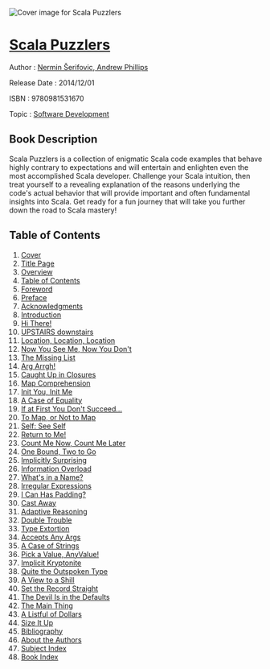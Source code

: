 ![Cover image for Scala Puzzlers](https://imgdetail.ebookreading.net/cover/cover/software_development/EB9780981531670.jpg)

[Scala Puzzlers](https://ebookreading.net/view/book/Scala+Puzzlers-EB9780981531670_1.html "Scala Puzzlers")
====================================================================================================================

Author : [Nermin Šerifovic](https://ebookreading.net/search/author/Nermin+%C5%A0erifovic),[ Andrew Phillips](https://ebookreading.net/search/author/+Andrew+Phillips)

Release Date : 2014/12/01

ISBN : 9780981531670

Topic : [Software Development](https://ebookreading.net/search/category/software-development)

Book Description
-----------------

Scala Puzzlers is a collection of enigmatic Scala code examples that behave highly contrary to expectations and will entertain and enlighten even the most accomplished Scala developer. Challenge your Scala intuition, then treat yourself to a revealing explanation of the reasons underlying the code's actual behavior that will provide important and often fundamental insights into Scala. Get ready for a fun journey that will take you further down the road to Scala mastery!
              
Table of Contents
-----------------

1. [Cover](https://ebookreading.net/view/book/Scala+Puzzlers-EB9780981531670_1.html)
1. [Title Page](https://ebookreading.net/view/book/Scala+Puzzlers-EB9780981531670_2.html#titlepage)
1. [Overview](https://ebookreading.net/view/book/Scala+Puzzlers-EB9780981531670_3.html#tocoverviewanchor)
1. [Table of Contents](https://ebookreading.net/view/book/Scala+Puzzlers-EB9780981531670_4.html)
1. [Foreword](https://ebookreading.net/view/book/Scala+Puzzlers-EB9780981531670_5.html)
1. [Preface](https://ebookreading.net/view/book/Scala+Puzzlers-EB9780981531670_6.html)
1. [Acknowledgments](https://ebookreading.net/view/book/Scala+Puzzlers-EB9780981531670_7.html)
1. [Introduction](https://ebookreading.net/view/book/Scala+Puzzlers-EB9780981531670_8.html)
1. [Hi There!](https://ebookreading.net/view/book/Scala+Puzzlers-EB9780981531670_9.html)
1. [UPSTAIRS downstairs](https://ebookreading.net/view/book/Scala+Puzzlers-EB9780981531670_10.html)
1. [Location, Location, Location](https://ebookreading.net/view/book/Scala+Puzzlers-EB9780981531670_11.html)
1. [Now You See Me, Now You Don&#39;t](https://ebookreading.net/view/book/Scala+Puzzlers-EB9780981531670_12.html)
1. [The Missing List](https://ebookreading.net/view/book/Scala+Puzzlers-EB9780981531670_13.html)
1. [Arg Arrgh!](https://ebookreading.net/view/book/Scala+Puzzlers-EB9780981531670_14.html)
1. [Caught Up in Closures](https://ebookreading.net/view/book/Scala+Puzzlers-EB9780981531670_15.html)
1. [Map Comprehension](https://ebookreading.net/view/book/Scala+Puzzlers-EB9780981531670_16.html)
1. [Init You, Init Me](https://ebookreading.net/view/book/Scala+Puzzlers-EB9780981531670_17.html)
1. [A Case of Equality](https://ebookreading.net/view/book/Scala+Puzzlers-EB9780981531670_18.html)
1. [If at First You Don&#39;t Succeed...](https://ebookreading.net/view/book/Scala+Puzzlers-EB9780981531670_19.html)
1. [To Map, or Not to Map](https://ebookreading.net/view/book/Scala+Puzzlers-EB9780981531670_20.html)
1. [Self: See Self](https://ebookreading.net/view/book/Scala+Puzzlers-EB9780981531670_21.html)
1. [Return to Me!](https://ebookreading.net/view/book/Scala+Puzzlers-EB9780981531670_22.html)
1. [Count Me Now, Count Me Later](https://ebookreading.net/view/book/Scala+Puzzlers-EB9780981531670_23.html)
1. [One Bound, Two to Go](https://ebookreading.net/view/book/Scala+Puzzlers-EB9780981531670_24.html)
1. [Implicitly Surprising](https://ebookreading.net/view/book/Scala+Puzzlers-EB9780981531670_25.html)
1. [Information Overload](https://ebookreading.net/view/book/Scala+Puzzlers-EB9780981531670_26.html)
1. [What&#39;s in a Name?](https://ebookreading.net/view/book/Scala+Puzzlers-EB9780981531670_27.html)
1. [Irregular Expressions](https://ebookreading.net/view/book/Scala+Puzzlers-EB9780981531670_28.html)
1. [I Can Has Padding?](https://ebookreading.net/view/book/Scala+Puzzlers-EB9780981531670_29.html)
1. [Cast Away](https://ebookreading.net/view/book/Scala+Puzzlers-EB9780981531670_30.html)
1. [Adaptive Reasoning](https://ebookreading.net/view/book/Scala+Puzzlers-EB9780981531670_31.html)
1. [Double Trouble](https://ebookreading.net/view/book/Scala+Puzzlers-EB9780981531670_32.html)
1. [Type Extortion](https://ebookreading.net/view/book/Scala+Puzzlers-EB9780981531670_33.html)
1. [Accepts Any Args](https://ebookreading.net/view/book/Scala+Puzzlers-EB9780981531670_34.html)
1. [A Case of Strings](https://ebookreading.net/view/book/Scala+Puzzlers-EB9780981531670_35.html)
1. [Pick a Value, AnyValue!](https://ebookreading.net/view/book/Scala+Puzzlers-EB9780981531670_36.html)
1. [Implicit Kryptonite](https://ebookreading.net/view/book/Scala+Puzzlers-EB9780981531670_37.html)
1. [Quite the Outspoken Type](https://ebookreading.net/view/book/Scala+Puzzlers-EB9780981531670_38.html)
1. [A View to a Shill](https://ebookreading.net/view/book/Scala+Puzzlers-EB9780981531670_39.html)
1. [Set the Record Straight](https://ebookreading.net/view/book/Scala+Puzzlers-EB9780981531670_40.html)
1. [The Devil Is in the Defaults](https://ebookreading.net/view/book/Scala+Puzzlers-EB9780981531670_41.html)
1. [The Main Thing](https://ebookreading.net/view/book/Scala+Puzzlers-EB9780981531670_42.html)
1. [A Listful of Dollars](https://ebookreading.net/view/book/Scala+Puzzlers-EB9780981531670_43.html)
1. [Size It Up](https://ebookreading.net/view/book/Scala+Puzzlers-EB9780981531670_44.html)
1. [Bibliography](https://ebookreading.net/view/book/Scala+Puzzlers-EB9780981531670_45.html#biblioanchor)
1. [About the Authors](https://ebookreading.net/view/book/Scala+Puzzlers-EB9780981531670_46.html)
1. [Subject Index](https://ebookreading.net/view/book/Scala+Puzzlers-EB9780981531670_47.html#tagindexanchor)
1. [Book Index](https://ebookreading.net/view/book/Scala+Puzzlers-EB9780981531670_48.html#indexanchor)
